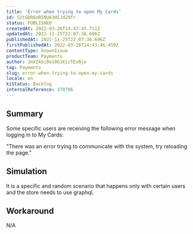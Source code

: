 ```yaml
---
title: 'Error when trying to open My Cards'
id: 52tGDR6eR5NU63HIJd29fr
status: PUBLISHED
createdAt: 2022-03-26T14:43:45.711Z
updatedAt: 2022-11-25T22:07:36.696Z
publishedAt: 2022-11-25T22:07:36.696Z
firstPublishedAt: 2022-03-26T14:43:46.459Z
contentType: knownIssue
productTeam: Payments
author: 2mXZkbi0oi061KicTExNjo
tag: Payments
slug: error-when-trying-to-open-my-cards
locale: en
kiStatus: Backlog
internalReference: 370706
---
```


## Summary


Some specific users are receiving the following error message when logging in to My Cards:

"There was an error trying to communicate with the system, try reloading the page."




## Simulation


It is a specific and random scenario that happens only with certain users and the store needs to use graphql.



## Workaround


N/A

